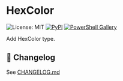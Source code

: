 # HexColor
![License: MIT](https://img.shields.io/badge/License-MIT-blue.svg)
[![PyPI](https://img.shields.io/badge/dynamic/json?url=https%3A%2F%2Fpypi.org%2Fpypi%2FHexColor%2Fjson&query=info.version&label=PyPI&color=3776AB&logo=pypi&logoColor=white)](https://pypi.org/project/HexColor/)
[![PowerShell Gallery](https://img.shields.io/badge/dynamic/json?url=https%3A%2F%2Fwww.powershellgallery.com%2Fapi%2Fv2%2FPackages%28%29%3F%24filter%3DId%20eq%20%27HexColor%27%20and%20IsLatestVersion%20eq%20true&query=%24.value[0].Version&label=PowerShell%20Gallery&color=5391FE&logo=powershell&logoColor=white)](https://www.powershellgallery.com/packages/HexColor)

Add HexColor type.

## 📜 Changelog
See [CHANGELOG.md](https://github.com/qiufengcute/HexColor/blob/main/CHANGELOG.md)
